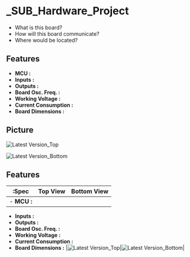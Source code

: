 # _SUB_Hardware_Project

- What is this board? 
- How will this board communicate?
- Where would be located?
## Features

- __MCU :__ 
- __Inputs :__ 
- __Outputs :__ 
- __Board Osc. Freq. :__ 
- __Working Voltage :__
- __Current Consumption :__
- __Board Dimensions :__

## Picture

![Latest Version_Top](https://github.com/mend0z0)

![Latest Version_Bottom](https://github.com/mend0z0)

## Features

|:Spec|Top View|Bottom View|
|:---:|:---:|:---:|
|- __MCU :__ 
- __Inputs :__ 
- __Outputs :__ 
- __Board Osc. Freq. :__ 
- __Working Voltage :__
- __Current Consumption :__
- __Board Dimensions :__ |![Latest Version_Top](https://github.com/mend0z0)|![Latest Version_Bottom](https://github.com/mend0z0)|
